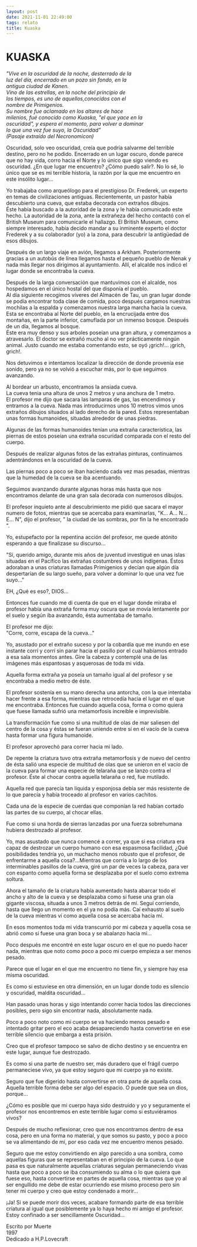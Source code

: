 ```yaml
---
layout: post
date: 2021-11-01 22:49:00
tags: relato
title: Kuaska
---
```


# KUASKA

*"Vive en la oscuridad de la noche, desterrado de la  
luz del día, encerrado en un pozo sin fondo, en la  
antigua ciudad de Kanen.  
Vino de las estrellas, en la noche del principio de  
los tiempos, es uno de aquellos,conocidos con el  
nombre de Primigenios.  
Su nombre fue aclamado en los altares de hace  
milenios, fué conocido como Kuaska, "el que yace en la  
oscuridad", y espera el momento, para volver a dominar  
lo que una vez fue suyo, la Oscuridad"  
(Pasaje extraído del Necronomicon)*

Oscuridad, solo veo oscuridad, creía que podría salvarme del terrible
destino, pero no he podido. Encerrado en un lugar oscuro, donde parece
que no hay vida, corro hacia el Norte y lo único que sigo viendo es
oscuridad. ¿En que lugar me encuentro? ¿Cómo puedo salir?. No lo sé, lo
único que se es mi terrible historia, la razón por la que me encuentro
en este insólito lugar...

Yo trabajaba como arqueólogo para el prestigioso Dr. Frederek, un
experto en temas de civilizaciones antiguas. Recientemente, un pastor
había descubierto una cueva, que estaba decorada con extraños dibujos.  
Éste había buscado a la autoridad de la zona y le había comunicado este
hecho. La autoridad de la zona, ante la extrañeza del hecho contactó
con el British Museum para comunicarle el hallazgo. El British Museum,
como siempre interesado, había decido mandar a su inminente experto el
doctor Frederek y a su colaborador (yo) a la zona, para descubrir la
antigüedad de esos dibujos.

Después de un largo viaje en avión, llegamos a Arkham. Posteriormente
gracias a un autobús de línea llegamos hasta el pequeño pueblo de Nenak
y nada más llegar nos dirigimos al ayuntamiento. Allí, el alcalde nos
indicó el lugar donde se encontraba la cueva.

Después de la larga conversación que mantuvimos con el alcalde, nos
hospedamos en el único hostal del que disponía el pueblo.  
Al día siguiente recogimos víveres del Almacén de Tau, un gran lugar
donde se podía encontrar toda clase de comida, poco después cargamos
nuestras mochilas a la espalda y comenzamos nuestra larga marcha hacia
la cueva. Esta se encontraba al Norte del pueblo, en la encrucijada
entre dos montañas, en la parte inferior, camuflada por un inmenso
bosque. Después de un día, llegamos al bosque.  
Éste era muy denso y sus arboles poseían una gran altura, y comenzamos
a atravesarlo. El doctor se extrañó mucho al no ver prácticamente
ningún animal. Justo cuando me estaba comentando esto, se oyó
¡grich!... ¡grich, grich!.

Nos detuvimos e intentamos localizar la dirección de donde provenía ese
sonido, pero ya no se volvió a escuchar más, por lo que seguimos
avanzando.

Al bordear un arbusto, encontramos la ansiada cueva.  
La cueva tenia una altura de unos 2 metros y una anchura de 1 metro.  
El profesor me dijo que sacara las lamparas de gas, las encendimos y
entramos a la cueva. Nada mas introducirnos unos 10 metros vimos unos
extraños dibujos situados al lado derecho de la pared. Estos
representaban unas formas humanoides, situadas alrededor de unas
piedras.

Algunas de las formas humanoides tenían una extraña característica, las
piernas de estos poseían una extraña oscuridad comparada con el resto
del cuerpo.

Después de realizar algunas fotos de las extrañas pinturas, continuamos
adentrándonos en la oscuridad de la cueva.

Las piernas poco a poco se iban haciendo cada vez mas pesadas, mientras
que la humedad de la cueva se iba acentuando.

Seguimos avanzando durante algunas horas más hasta que nos encontramos
delante de una gran sala decorada con numerosos dibujos.

El profesor inquieto ante al descubrimiento me pidió que sacara el
mayor numero de fotos, mientras que se acercaba para examinarlas,
"K... A... N... E... N", dijo el profesor, " la ciudad de las sombras, por
fin la he encontrado ".

Yo, estupefacto por la repentina acción del profesor, me quede atónito
esperando a que finalizase su discurso...

"Sí, querido amigo, durante mis años de juventud investigué en unas
islas situadas en el Pacífico las extrañas costumbres de unos
indígenas. Éstos adoraban a unas criaturas llamadas Primigenios y
decían que algún día despertarían de su largo sueño, para volver a
dominar lo que una vez fue suyo..."

EH, ¿Qué es eso?, DIOS...

Entonces fue cuando me di cuenta de que en el lugar donde miraba el
profesor había una extraña forma muy oscura que se movía lentamente por
el suelo y según iba avanzando, ésta aumentaba de tamaño.

El profesor me dijo:  
"Corre, corre, escapa de la cueva..."

Yo, asustado por el extraño suceso y por la cobardía que me inundo en
ese instante corrí y corrí sin parar hacia el pasillo por el cual
habíamos entrado a esa sala momentos antes. Gire la cabeza y contemplé
una de las imágenes más espantosas y asquerosas de toda mi vida.

Aquella forma extraña ya poseía un tamaño igual al del profesor y se
encontraba a medio metro de éste.

El profesor sostenía en su mano derecha una antorcha, con la que
intentaba hacer frente a esa forma, mientras que retrocedía hacia el
lugar en el que me encontraba. Entonces fue cuando aquella cosa, forma
o como quiera que fuese llamada sufrió una metamorfosis increíble e
imprevisible.

La transformación fue como si una multitud de olas de mar saliesen del
centro de la cosa y éstas se fueran uniendo entre sí en el vacío de la
cueva hasta formar una figura humanoide.

El profesor aprovechó para correr hacia mi lado.

De repente la criatura tuvo otra extraña metamorfosis y de nuevo del
centro de ésta salió una especie de multitud de olas que se unieron en
el vacío de la cueva para formar una especie de telaraña que se lanzo
contra el profesor. Éste al chocar contra aquella telaraña o red, fue
mutilado.

Aquella red que parecía tan liquida y esponjosa debía ser más
resistente de lo que parecía y había troceado al profesor en varios
cachitos.

Cada una de la especie de cuerdas que componían la red habían cortado
las partes de su cuerpo, al chocar ellas.

Fue como si una horda de sierras lanzadas por una fuerza sobrehumana
hubiera destrozado al profesor.

Yo, mas asustado que nunca comencé a correr, ya que si esa criatura era
capaz de destrozar un cuerpo humano con esa espasmosa facilidad, ¿Qué
posibilidades tendría yo, un muchacho menos robusto que el profesor, de
enfrentarme a aquella cosa?...Mientras que corría a lo largo de los
interminables pasillos de la cueva, giré un par de veces la cabeza,
para ver con espanto como aquella forma se desplazaba por el suelo como
extrema soltura.

Ahora el tamaño de la criatura había aumentado hasta abarcar todo el
ancho y alto de la cueva y se desplazaba como si fuese una gran ola
gigante viscosa, situada a unos 3 metros detrás de mí. Seguí corriendo,
hasta que llego un momento en el ya no podía más. Caí exhausto al suelo
de la cueva mientras ví como aquella cosa se acercaba hacia mí.

En esos momentos toda mi vida transcurrió por mi cabeza y aquella cosa
se abrió como si fuese una gran boca y se abalanzo hacia mí...

Poco después me encontré en este lugar oscuro en el que no puedo hacer
nada, mientras que noto como poco a poco mi cuerpo empieza a ser menos
pesado.

Parece que el lugar en el que me encuentro no tiene fin, y siempre hay
esa misma oscuridad.

Es como si estuviese en otra dimensión, en un lugar donde todo es
silencio y oscuridad, maldita oscuridad...

Han pasado unas horas y sigo intentando correr hacia todos las
direcciones posibles, pero sigo sin encontrar nada, absolutamente nada.

Poco a poco noto como mi cuerpo se va haciendo menos pesado e intentado
gritar pero el eco acaba desapareciendo hasta convertirse en ese
terrible silencio que embarga a esta prisión.

Creo que el profesor tampoco se salvo de dicho destino y se encuentra
en este lugar, aunque fue destrozado.

Es como si una parte de nuestro ser, más duradero que el frágil cuerpo
permaneciese vivo, ya que estoy seguro que mi cuerpo ya no existe.

Seguro que fue digerido hasta convertirse en otra parte de aquella
cosa. Aquella terrible forma debe ser algo del espacio. O puede que sea
un dios, porque...

¿Cómo es posible que mi cuerpo haya sido destruido y yo y seguramente
el profesor nos encontremos en este terrible lugar como si estuviéramos
vivos?

Después de mucho reflexionar, creo que nos encontramos dentro de esa
cosa, pero en una forma no material, y que somos su pasto, y poco a
poco se va alimentando de mí, por eso cada vez me encuentro menos
pesado.

Seguro que me estoy convirtiendo en algo parecido a una sombra, como
aquellas figuras que se representaban en el principio de la cueva. Lo
que pasa es que naturalmente aquellas criaturas seguían permaneciendo
vivas hasta que poco a poco se iba consumiendo su alma o lo que quiera
que fuese eso, hasta convertirse en partes de aquella cosa, mientras
que yo al ser engullido me debe de estar ocurriendo ese mismo proceso
pero sin tener mi cuerpo y creo que estoy condenado a morir...

¡Ja! Si se puede morir dos veces, acabare formando parte de esa
terrible criatura al igual que posiblemente ya lo haya hecho mi amigo
el profesor. Estoy confinado a ser sencillamente Oscuridad...

Escrito por Muerte  
1997  
Dedicado a H.P.Lovecraft